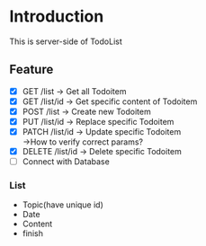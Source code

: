 # Introduction 
This is server-side of TodoList

## Feature
- [x] GET /list -> Get all Todoitem
- [x] GET /list/id -> Get specific content of Todoitem
- [x] POST /list -> Create new Todoitem
- [x] PUT /list/id -> Replace specific Todoitem
- [x] PATCH /list/id -> Update specific Todoitem  
  ->How to verify correct params?
- [x] DELETE /list/id -> Delete specific Todoitem
- [ ] Connect with Database
### List 
- Topic(have unique id)
- Date
- Content
- finish


